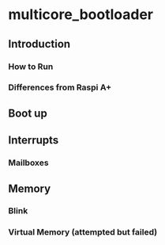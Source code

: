 # multicore_bootloader

## Introduction

### How to Run

### Differences from Raspi A+

## Boot up

## Interrupts

### Mailboxes

## Memory

### Blink

### Virtual Memory (attempted but failed)



## 
